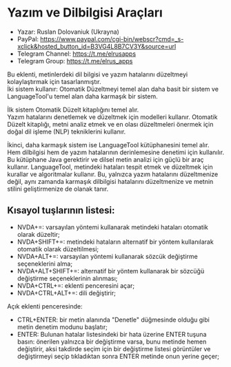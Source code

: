 # Yazım ve Dilbilgisi Araçları

* Yazar: Ruslan Dolovaniuk (Ukrayna)
* PayPal: https://www.paypal.com/cgi-bin/webscr?cmd=_s-xclick&hosted_button_id=B3VG4L8B7CV3Y&source=url
* Telegram Channel: https://t.me/elrusapps
* Telegram Group: https://t.me/elrus_apps


Bu eklenti, metinlerdeki dil bilgisi ve yazım hatalarını düzeltmeyi kolaylaştırmak için tasarlanmıştır.  
İki sistem kullanır: Otomatik Düzeltmeyi temel alan daha basit bir sistem ve LanguageTool'u temel alan daha karmaşık bir sistem.  

İlk sistem Otomatik Düzelt kitaplığını temel alır.  
Yazım hatalarını denetlemek ve düzeltmek için modelleri kullanır. Otomatik Düzelt kitaplığı, metni analiz etmek ve en olası düzeltmeleri önermek için doğal dil işleme (NLP) tekniklerini kullanır.  

İkinci, daha karmaşık sistem ise LanguageTool kütüphanesini temel alır.  
Hem dilbilgisi hem de yazım hatalarının derinlemesine denetimi için kullanılır. Bu kütüphane Java gerektirir ve dilsel metin analizi için güçlü bir araç kullanır.
LanguageTool, metindeki hataları tespit etmek ve düzeltmek için kurallar ve algoritmalar kullanır. Bu, yalnızca yazım hatalarını düzeltmenize değil, aynı zamanda karmaşık dilbilgisi hatalarını düzeltmenize ve metnin stilini geliştirmenize de olanak tanır.

## Kısayol tuşlarının listesi:

* NVDA+=: varsayılan yöntemi kullanarak metindeki hataları otomatik olarak düzeltir;
* NVDA+SHIFT+=: metindeki hataların alternatif bir yöntem kullanılarak otomatik olarak düzeltilmesi;
* NVDA+ALT+=: varsayılan yöntemi kullanarak sözcük değiştirme seçeneklerini alma;
* NVDA+ALT+SHIFT+=: alternatif bir yöntem kullanarak bir sözcüğü değiştirme seçeneklerinin alınması;
* NVDA+CTRL+=: eklenti penceresini açar;
* NVDA+CTRL+ALT+=: dili değiştirir;

Açık eklenti penceresinde:

* CTRL+ENTER: bir metin alanında "Denetle" düğmesinde olduğu gibi metin denetim modunu başlatır;
* ENTER: Bulunan hatalar listesindeki bir hata üzerine ENTER tuşuna basın: önerilen yalnızca bir değiştirme varsa, bunu metinde hemen değiştirir, aksi takdirde seçim için bir değiştirme listesi görüntüler ve değiştirmeyi seçip tıkladıktan sonra ENTER metinde onun yerine geçer;
